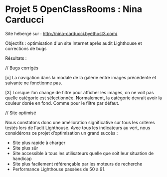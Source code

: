 ﻿# Projet 5 OpenClassRooms :  Nina Carducci

Site hébergé sur : http://nina-carducci.byethost3.com/

Objectifs : optimisation d'un site Internet après audit Lighthouse et corrections de bugs

Résultats : 

// Bugs corrigés

[x] La navigation dans la modale de la galerie entre images précédente et suivante ne fonctionne pas. 

[X] Lorsque l’on change de filtre pour afficher les images, on ne voit pas quelle catégorie est sélectionnée. Normalement, la catégorie devrait avoir la couleur dorée en fond. Comme pour le filtre par défaut.  

// Site optimisé

Nous constatons donc une amélioration significative sur tous les critères testés lors de l'adit Lighthouse. Avec tous les indicateurs au vert, nous considérons ce projet d’optimisation un grand succès :

- Site plus rapide à charger
-	Site plus sûr
-	Site accessible à tous les utilisateurs quelle que soit leur situation de handicap
-	Site plus facilement référençable par les moteurs de recherche
- Performance Lighthouse passées de 50 à 91.

